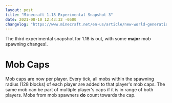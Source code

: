 ```yaml
---
layout: post
title: "Minecraft 1.18 Experimental Snapshot 3"
date: 2021-08-10 12:43:32 -0500
changelog: "https://www.minecraft.net/en-us/article/new-world-generation-java-available-testing"
---
```


The third experimental snapshot for 1.18 is out, with some **major** mob spawning changes!.

# Mob Caps

Mob caps are now per player. Every tick, all mobs within the spawning radius (128 blocks) of each player are added to that player's mob caps. The same mob can be part of multiple player's caps if it is in range of both players. Mobs from mob spawners **do** count towards the cap.

